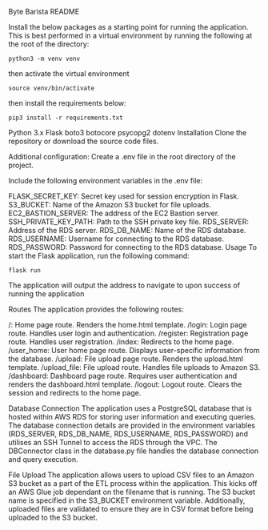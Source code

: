 Byte Barista README

Install the below packages as a starting point for running the application. This is best performed in a virtual environment by running the following at the root of the directory:

`python3 -m venv venv`

then activate the virtual environment

`source venv/bin/activate`

then install the requirements below:

`pip3 install -r requirements.txt`

Python 3.x
Flask
boto3
botocore
psycopg2
dotenv
Installation
Clone the repository or download the source code files.

Additional configuration:
Create a .env file in the root directory of the project.

Include the following environment variables in the .env file:

FLASK_SECRET_KEY: Secret key used for session encryption in Flask.
S3_BUCKET: Name of the Amazon S3 bucket for file uploads.
EC2_BASTION_SERVER: The address of the EC2 Bastion server.
SSH_PRIVATE_KEY_PATH: Path to the SSH private key file.
RDS_SERVER: Address of the RDS server.
RDS_DB_NAME: Name of the RDS database.
RDS_USERNAME: Username for connecting to the RDS database.
RDS_PASSWORD: Password for connecting to the RDS database.
Usage
To start the Flask application, run the following command:

`flask run`

The application will output the address to navigate to upon success of running the application

Routes
The application provides the following routes:

/: Home page route. Renders the home.html template.
/login: Login page route. Handles user login and authentication.
/register: Registration page route. Handles user registration.
/index: Redirects to the home page.
/user_home: User home page route. Displays user-specific information from the database.
/upload: File upload page route. Renders the upload.html template.
/upload_file: File upload route. Handles file uploads to Amazon S3.
/dashboard: Dashboard page route. Requires user authentication and renders the dashboard.html template.
/logout: Logout route. Clears the session and redirects to the home page.

Database Connection
The application uses a PostgreSQL database that is hosted within AWS RDS for storing user information and executing queries. The database connection details are provided in the environment variables (RDS_SERVER, RDS_DB_NAME, RDS_USERNAME, RDS_PASSWORD) and utilises an SSH Tunnel to access the RDS through the VPC. The DBConnector class in the database.py file handles the database connection and query execution.

File Upload
The application allows users to upload CSV files to an Amazon S3 bucket as a part of the ETL process within the application. This kicks off an AWS Glue job dependant on the filename that is running. The S3 bucket name is specified in the S3_BUCKET environment variable. Additionally, uploaded files are validated to ensure they are in CSV format before being uploaded to the S3 bucket.

